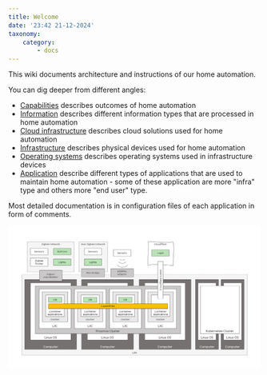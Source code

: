 ```yaml
---
title: Welcome
date: '23:42 21-12-2024'
taxonomy:
    category:
        - docs
---
```


This wiki documents architecture and instructions of our home automation.

You can dig deeper from different angles:
* [Capabilities](/capabilities) describes outcomes of home automation
* [Information](/information) describes different information types that are processed in home automation
* [Cloud infrastructure](/cloud-infrastructure) describes cloud solutions used for home automation
* [Infrastructure](/infrastructure) describes physical devices used for home automation
* [Operating systems](/operating-systems) describes operating systems used in infrastructure devices
* [Application](/applications) describe different types of applications that are used to maintain home automation - some of these application are more "infra" type and others more "end user" type.

Most detailed documentation is in configuration files of each application in form of comments.

![Kotimme%20architecture](Kotimme%20architecture.png "Kotimme%20architecture")